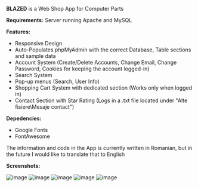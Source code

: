 **BLAZED** is a Web Shop App for Computer Parts

**Requirements:** Server running Apache and MySQL

**Features:**
- Responsive Design
- Auto-Populates phpMyAdmin with the correct Database, Table sections and sample data
- Account System (Create/Delete Accounts, Change Email, Change Password, Cookies for keeping the account logged-in)
- Search System
- Pop-up menus (Search, User Info)
- Shopping Cart System with dedicated section (Works only when logged in)
- Contact Section with Star Rating (Logs in a .txt file located under "Alte fisiere\Mesaje contact")

**Depedencies:**
- Google Fonts
- FontAwesome

The information and code in the App is currently written in Romanian, but in the future I would like to translate that to English

**Screenshots:**

![image](https://user-images.githubusercontent.com/96299514/177316964-fb2b890b-b422-457c-827c-9724b3a77cb3.png)
![image](https://user-images.githubusercontent.com/96299514/177317118-513f99cc-aac9-4d24-929e-e38b40ceb05b.png)
![image](https://user-images.githubusercontent.com/96299514/177317183-fa0709c8-a562-4891-b501-8b08e3ec5e50.png)
![image](https://user-images.githubusercontent.com/96299514/177317451-5194edd4-06b7-48a4-a821-e0d1715b210e.png)
![image](https://user-images.githubusercontent.com/96299514/177317703-dedd03e3-b36a-49e1-ac46-98f543b74a36.png)

